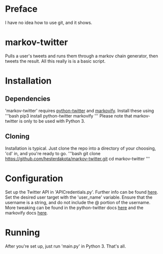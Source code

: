 # Preface
I have no idea how to use git, and it shows.

# markov-twitter
Pulls a user's tweets and runs them through a markov chain generator, then tweets the result. All this really is is a basic script.

# Installation
## Dependencies
'markov-twitter' requires [python-twitter](https://github.com/bear/python-twitter) and [markovify](https://github.com/jsvine/markovify). Install these using
'''bash
pip3 install python-twitter markovify
'''
Please note that markov-twitter is only to be used with Python 3.
## Cloning
Installation is typical. Just clone the repo into a directory of your choosing, 'cd' in, and you're ready to go.
'''bash
git clone https://github.com/hesterdakota/markov-twitter.git
cd markov-twitter
'''

# Configuration
Set up the Twitter API in 'APICredentials.py'. Further info can be found [here](https://github.com/bear/python-twitter#api).
Set the desired user target with the 'user_name' variable. Ensure that the username is a string, and do not include the @ portion of the username.
More tweaking can be found in the python-twitter docs [here](https://python-twitter.readthedocs.io/en/latest/) and the markovify docs [here](https://github.com/jsvine/markovify).

# Running
After you're set up, just run 'main.py' in Python 3. That's all.
